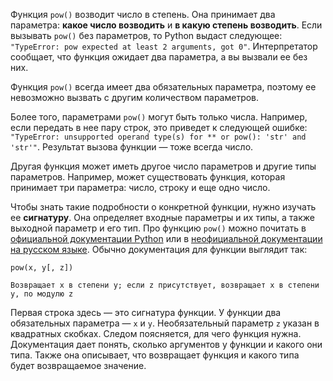 
Функция `pow()` возводит число в степень. Она принимает два параметра: **какое число возводить** и **в какую степень возводить**. Если вызывать `pow()` без параметров, то Python выдаст следующее: `"TypeError: pow expected at least 2 arguments, got 0"`. Интерпретатор сообщает, что функция ожидает два параметра, а вы вызвали ее без них.

Функция `pow()` всегда имеет два обязательных параметра, поэтому ее невозможно вызвать с другим количеством параметров.

Более того, параметрами `pow()` могут быть только числа. Например, если передать в нее пару строк, это приведет к следующей ошибке: `"TypeError: unsupported operand type(s) for ** or pow(): 'str' and 'str'"`. Результат вызова функции — тоже всегда число.

Другая функция может иметь другое число параметров и другие типы параметров. Например, может существовать функция, которая принимает три параметра: число, строку и еще одно число.

Чтобы знать такие подробности о конкретной функции, нужно изучать ее **сигнатуру**. Она определяет входные параметры и их типы, а также выходной параметр и его тип. Про функцию `pow()` можно почитать в [официальной документации Python](https://docs.python.org/3/library/functions.html?highlight=pow#pow) или в [неофициальной документации на русском языке](https://docs-python.ru/tutorial/vstroennye-funktsii-interpretatora-python/funktsija-pow/). Обычно документация для функции выглядит так:

```text
pow(x, y[, z])

Возвращает x в степени y; если z присутствует, возвращает x в степени y, по модулю z
```

Первая строка здесь — это сигнатура функции. У функции два обязательных параметра — `x` и `y`. Необязательный параметр `z` указан в квадратных скобках. Следом поясняется, для чего функция нужна. Документация дает понять, сколько аргументов у функции и какого они типа. Также она описывает, что возвращает функция и какого типа будет возвращаемое значение.
